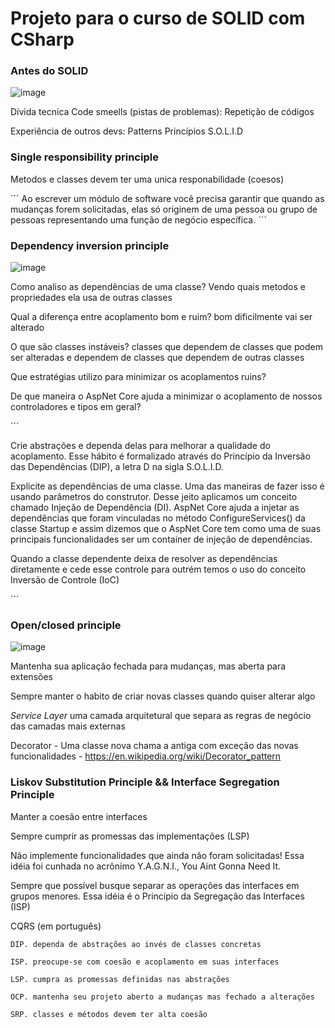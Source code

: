# Projeto para o curso de SOLID com CSharp

### Antes do SOLID

![image](https://user-images.githubusercontent.com/73663282/206586715-f08e07f5-3701-44a4-86d1-228b2fda8b2c.png)

Dívida tecnica
Code smeells (pistas de problemas): 
    Repetição de códigos

Experiência de outros devs:
    Patterns
    Princípios
    S.O.L.I.D
    
 ### Single responsibility principle
   Metodos e classes devem ter uma unica responabilidade (coesos)

   ´´´
   Ao escrever um módulo de software você precisa garantir que quando as mudanças forem solicitadas, elas só originem de uma pessoa ou grupo de pessoas representando uma função de negócio específica.
   ´´´

### Dependency inversion principle

![image](https://user-images.githubusercontent.com/73663282/207467654-699bd250-7cac-499a-8d42-1bba71a10f4d.png)

Como analiso as dependências de uma classe? Vendo quais metodos e propriedades ela usa de outras classes

Qual a diferença entre acoplamento bom e ruim? bom dificilmente vai ser alterado

O que são classes instáveis? classes que dependem de classes que podem ser alteradas e dependem de classes que dependem de outras classes

Que estratégias utilizo para minimizar os acoplamentos ruins?

De que maneira o AspNet Core ajuda a minimizar o acoplamento de nossos controladores e tipos em geral?


´´´

Crie abstrações e dependa delas para melhorar a qualidade do acoplamento. Esse hábito é formalizado através do Princípio da Inversão das Dependências (DIP), a letra D na sigla S.O.L.I.D.

Explicite as dependências de uma classe. Uma das maneiras de fazer isso é usando parâmetros do construtor. Desse jeito aplicamos um conceito chamado Injeção de Dependência (DI). AspNet Core ajuda a injetar as dependências que foram vinculadas no método ConfigureServices() da classe Startup e assim dizemos que o AspNet Core tem como uma de suas principais funcionalidades ser um container de injeção de dependências.

Quando a classe dependente deixa de resolver as dependências diretamente e cede esse controle para outrém temos o uso do conceito Inversão de Controle (IoC)

´´´

### Open/closed principle

![image](https://user-images.githubusercontent.com/73663282/209338087-95596b2e-e091-4b7e-8d73-98e958b8e90a.png)

Mantenha sua aplicação fechada para mudanças, mas aberta para extensões

Sempre manter o habito de criar novas classes quando quiser alterar algo

*Service Layer* uma camada arquitetural que separa as regras de negócio das camadas mais externas

Decorator - Uma classe nova chama a antiga com exceção das novas funcionalidades - https://en.wikipedia.org/wiki/Decorator_pattern

 ### Liskov Substitution Principle && Interface Segregation Principle

 Manter a coesão entre interfaces

 Sempre cumprir as promessas das implementações (LSP)

 Não implemente funcionalidades que ainda não foram solicitadas! Essa idéia foi cunhada no acrônimo Y.A.G.N.I., You Aint Gonna Need It.

 Sempre que possível busque separar as operações das interfaces em grupos menores. Essa idéia é o Princípio da Segregação das Interfaces (ISP)

 CQRS (em português)

```
DIP. dependa de abstrações ao invés de classes concretas

ISP. preocupe-se com coesão e acoplamento em suas interfaces

LSP. cumpra as promessas definidas nas abstrações

OCP. mantenha seu projeto aberto a mudanças mas fechado a alterações

SRP. classes e métodos devem ter alta coesão
```

